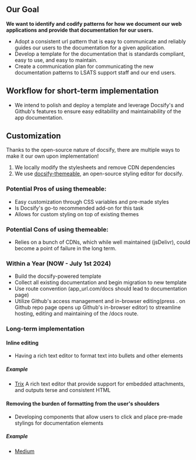 ## Our Goal
**We want to identify and codify patterns for how we document our web applications and provide that documentation for our users.**
- Adopt a consistent url pattern that is easy to communicate and reliably guides our users to the documentation for a given application.
- Develop a template for the documentation that is standards compliant, easy to use, and easy to maintain.
- Create a communication plan for communicating the new documentation patterns to LSATS support staff and our end users.

## Workflow for short-term implementation
- We intend to polish and deploy a template and leverage Docsify's and Github's features to ensure easy editability and maintainability of the app documentation.

## Customization
Thanks to the open-source nature of docsify, there are multiple ways to make it our own upon implementation!
1. We locally modify the stylesheets and remove CDN dependencies
2. We use [docsify-themeable](https://jhildenbiddle.github.io/docsify-themeable/#/), an open-source styling editor for docsify.

### Potential Pros of using themeable:
- Easy customization through CSS variables and pre-made styles
- Is Docsify's go-to recommended add-on for this task
- Allows for custom styling on top of existing themes

### Potential Cons of using themeable:
- Relies on a bunch of CDNs, which while well maintained (jsDelivr), could become a point of failure in the long term.
  
### Within a Year (NOW - July 1st 2024)
  - Build the docsify-powered template
  - Collect all existing documentation and begin migration to new template
  - Use route convention (app_url.com/docs should lead to documentation page)
  - Utilize Github's access management and in-browser editing(press . on Github repo page opens up Github's in-browser editor) to streamline hosting, editing and maintaining of the /docs route.
  
### Long-term implementation
#### Inline editing
  - Having a rich text editor to format text into bullets and other elements
##### Example
  - [Trix](https://trix-editor.org/)
    A rich text editor that provide support for embedded attachments, and outputs terse and consistent HTML

#### Removing the burden of formatting from the user's shoulders
  - Developing components that allow users to click and place pre-made stylings for documentation elements
##### Example
  - [Medium](medium.com/me/about)

